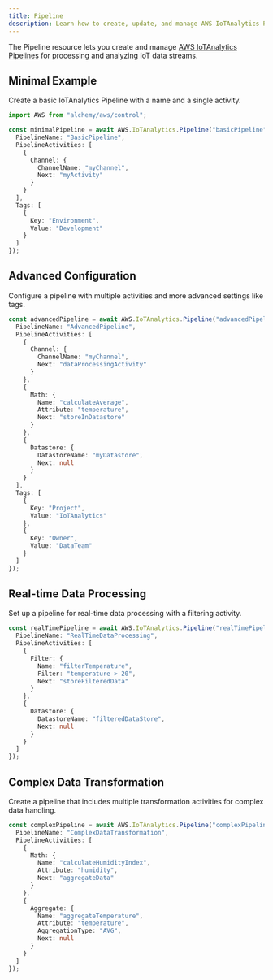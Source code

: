 ```yaml
---
title: Pipeline
description: Learn how to create, update, and manage AWS IoTAnalytics Pipelines using Alchemy Cloud Control.
---
```


The Pipeline resource lets you create and manage [AWS IoTAnalytics Pipelines](https://docs.aws.amazon.com/iotanalytics/latest/userguide/) for processing and analyzing IoT data streams.

## Minimal Example

Create a basic IoTAnalytics Pipeline with a name and a single activity.

```ts
import AWS from "alchemy/aws/control";

const minimalPipeline = await AWS.IoTAnalytics.Pipeline("basicPipeline", {
  PipelineName: "BasicPipeline",
  PipelineActivities: [
    {
      Channel: {
        ChannelName: "myChannel",
        Next: "myActivity"
      }
    }
  ],
  Tags: [
    {
      Key: "Environment",
      Value: "Development"
    }
  ]
});
```

## Advanced Configuration

Configure a pipeline with multiple activities and more advanced settings like tags.

```ts
const advancedPipeline = await AWS.IoTAnalytics.Pipeline("advancedPipeline", {
  PipelineName: "AdvancedPipeline",
  PipelineActivities: [
    {
      Channel: {
        ChannelName: "myChannel",
        Next: "dataProcessingActivity"
      }
    },
    {
      Math: {
        Name: "calculateAverage",
        Attribute: "temperature",
        Next: "storeInDatastore"
      }
    },
    {
      Datastore: {
        DatastoreName: "myDatastore",
        Next: null
      }
    }
  ],
  Tags: [
    {
      Key: "Project",
      Value: "IoTAnalytics"
    },
    {
      Key: "Owner",
      Value: "DataTeam"
    }
  ]
});
```

## Real-time Data Processing

Set up a pipeline for real-time data processing with a filtering activity.

```ts
const realTimePipeline = await AWS.IoTAnalytics.Pipeline("realTimePipeline", {
  PipelineName: "RealTimeDataProcessing",
  PipelineActivities: [
    {
      Filter: {
        Name: "filterTemperature",
        Filter: "temperature > 20",
        Next: "storeFilteredData"
      }
    },
    {
      Datastore: {
        DatastoreName: "filteredDataStore",
        Next: null
      }
    }
  ]
});
```

## Complex Data Transformation

Create a pipeline that includes multiple transformation activities for complex data handling.

```ts
const complexPipeline = await AWS.IoTAnalytics.Pipeline("complexPipeline", {
  PipelineName: "ComplexDataTransformation",
  PipelineActivities: [
    {
      Math: {
        Name: "calculateHumidityIndex",
        Attribute: "humidity",
        Next: "aggregateData"
      }
    },
    {
      Aggregate: {
        Name: "aggregateTemperature",
        Attribute: "temperature",
        AggregationType: "AVG",
        Next: null
      }
    }
  ]
});
```